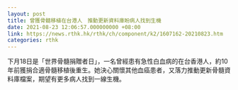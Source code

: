 ```yaml
---
layout: post
title: 曾獲骨髓移植在台港人　推動更新資料庫盼病人找到生機
date: 2021-08-23 12:06:57.000000000 +08:00
link: https://news.rthk.hk/rthk/ch/component/k2/1607162-20210823.htm
categories: rthk
---
```


下月18日是「世界骨髓捐贈者日」，一名曾經患有急性白血病的在台香港人，約10年前獲捐合適骨髓移植後重生。她決心關懷其他血癌患者，又落力推動更新骨髓資料庫檔案，期望有更多病人找到一線生機。
